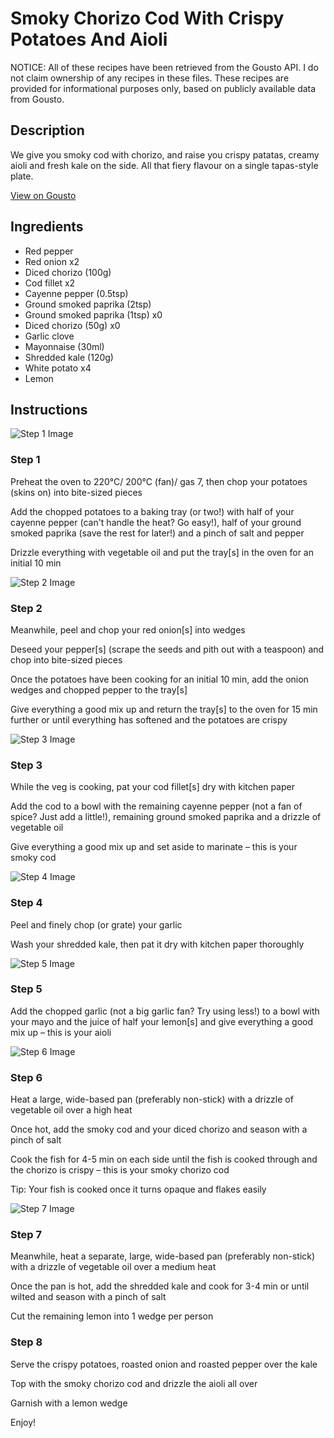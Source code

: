 # Smoky Chorizo Cod With Crispy Potatoes And Aioli

NOTICE: All of these recipes have been retrieved from the Gousto API. I do not claim ownership of any recipes in these files. These recipes are provided for informational purposes only, based on publicly available data from Gousto.

## Description

We give you smoky cod with chorizo, and raise you crispy patatas, creamy aioli and fresh kale on the side. All that fiery flavour on a single tapas-style plate.

[View on Gousto](https://www.gousto.co.uk/recipes/cookbook/smoky-chorizo-cod-with-crispy-potatoes-aioli)

## Ingredients

- Red pepper
- Red onion x2
- Diced chorizo (100g)
- Cod fillet x2
- Cayenne pepper (0.5tsp)
- Ground smoked paprika (2tsp)
- Ground smoked paprika (1tsp) x0
- Diced chorizo (50g) x0
- Garlic clove
- Mayonnaise (30ml)
- Shredded kale (120g)
- White potato x4
- Lemon

## Instructions

![Step 1 Image](https://production-media.gousto.co.uk/cms/recipe-step-image/Step-1-1727949454921-x200.jpg)

### Step 1

Preheat the oven to 220°C/ 200°C (fan)/ gas 7, then chop your potatoes (skins on) into bite-sized pieces

Add the chopped potatoes to a baking tray (or two!) with half of your cayenne pepper (can't handle the heat? Go easy!), half of your ground smoked paprika (save the rest for later!) and a pinch of salt and pepper

Drizzle everything with vegetable oil and put the tray[s] in the oven for an initial 10 min

![Step 2 Image](https://production-media.gousto.co.uk/cms/recipe-step-image/Step-2-1727949376228-x200.jpg)

### Step 2

Meanwhile, peel and chop your red onion[s] into wedges

Deseed your pepper[s] (scrape the seeds and pith out with a teaspoon) and chop into bite-sized pieces

Once the potatoes have been cooking for an initial 10 min, add the onion wedges and chopped pepper to the tray[s]

Give everything a good mix up and return the tray[s] to the oven for 15 min further or until everything has softened and the potatoes are crispy

![Step 3 Image](https://production-media.gousto.co.uk/cms/recipe-step-image/step-3-1578932685439-x200.jpg)

### Step 3

While the veg is cooking, pat your cod fillet[s] dry with kitchen paper

Add the cod to a bowl with the remaining cayenne pepper (not a fan of spice? Just add a little!), remaining ground smoked paprika and a drizzle of vegetable oil

Give everything a good mix up and set aside to marinate – this is your smoky cod

![Step 4 Image](https://production-media.gousto.co.uk/cms/recipe-step-image/Garlic-1-1578934657393-x200.jpg)

### Step 4

Peel and finely chop (or grate) your garlic

Wash your shredded kale, then pat it dry with kitchen paper thoroughly

![Step 5 Image](https://production-media.gousto.co.uk/cms/recipe-step-image/step-4-1578932783561-x200.jpg)

### Step 5

Add the chopped garlic (not a big garlic fan? Try using less!) to a bowl with your mayo and the juice of half your lemon[s] and give everything a good mix up – this is your aioli

![Step 6 Image](https://production-media.gousto.co.uk/cms/recipe-step-image/step-6-1578932907115-x200.jpg)

### Step 6

Heat a large, wide-based pan (preferably non-stick) with a drizzle of vegetable oil over a high heat

Once hot, add the smoky cod and your diced chorizo and season with a pinch of salt

Cook the fish for 4-5 min on each side until the fish is cooked through and the chorizo is crispy – this is your smoky chorizo cod

Tip: Your fish is cooked once it turns opaque and flakes easily

![Step 7 Image](https://production-media.gousto.co.uk/cms/recipe-step-image/Kale-in-frying-pan-1608119834353-x200.jpg)

### Step 7

Meanwhile, heat a separate, large, wide-based pan (preferably non-stick) with a drizzle of vegetable oil over a medium heat

Once the pan is hot, add the shredded kale and cook for 3-4 min or until wilted and season with a pinch of salt

Cut the remaining lemon into 1 wedge per person

### Step 8

Serve the crispy potatoes, roasted onion and roasted pepper over the kale

Top with the smoky chorizo cod and drizzle the aioli all over

Garnish with a lemon wedge

Enjoy!


